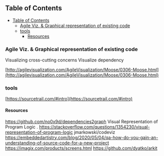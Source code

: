 <!-- START doctoc generated TOC please keep comment here to allow auto update -->
<!-- DON'T EDIT THIS SECTION, INSTEAD RE-RUN doctoc TO UPDATE -->
## Table of Contents

- [Table of Contents](#table-of-contents)
  - [Agile Viz. & Graphical representation of existing code](#agile-viz--graphical-representation-of-existing-code)
  - [tools](#tools)
    - [Resources](#resources)

<!-- END doctoc generated TOC please keep comment here to allow auto update -->

### Agile Viz. & Graphical representation of existing code

Visualizing cross-cutting concerns Visualize dependency

[http://agilevisualization.com/AgileVisualization/Moose/0306-Moose.html](http://agilevisualization.com/AgileVisualization/Moose/0306-Moose.html)

### tools

[https://sourcetrail.com/#intro](https://sourcetrail.com/#intro)

#### Resources

https://github.com/no0x9d/dependencies2graph Visual Representation of
Program Logic .
https://stackoverflow.com/questions/1354230/visual-representation-of-program-logic
jmarkowski/codeviz
https://embeddedartistry.com/blog/2020/05/04/qa-how-do-you-gain-an-understanding-of-source-code-for-a-new-project
https://imagix.com/products/screens.html https://github.com/dyatko/arkit
